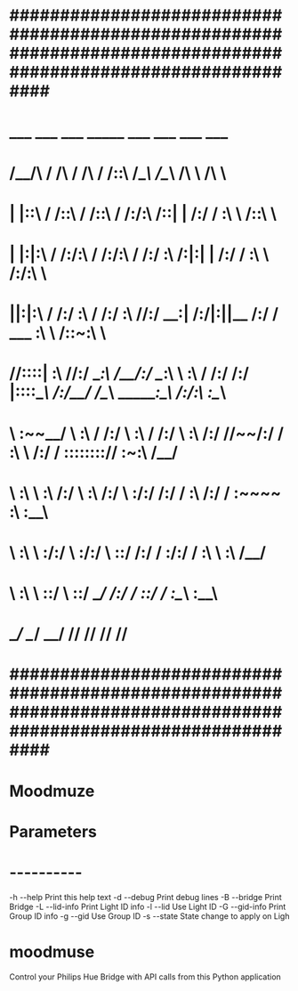 # ################################################################################################################ #
#      ___           ___           ___          _____           ___           ___           ___           ___      #
#     /__/\         /  /\         /  /\        /  /::\         /\__\         /\__\         /\  \         /\  \     #
#    |  |::\       /  /::\       /  /::\      /  /:/\:\       /::|  |       /:/  /         \:\  \       /::\  \    #
#    |  |:|:\     /  /:/\:\     /  /:/\:\    /  /:/  \:\     /:|:|  |      /:/  /           \:\  \     /:/\:\  \   #
#  __|__|:|\:\   /  /:/  \:\   /  /:/  \:\  /__/:/ \__\:|   /:/|:|__|__   /:/  /  ___        \:\  \   /::\~\:\  \  #
# /__/::::| \:\ /__/:/ \__\:\ /__/:/ \__\:\ \  \:\ /  /:/  /:/ |::::\__\ /:/__/  /\__\ _______\:\__\ /:/\:\ \:\__\ #
# \  \:\~~\__\/ \  \:\ /  /:/ \  \:\ /  /:/  \  \:\  /:/   \/__/~~/:/  / \:\  \ /:/  / \::::::::/__/ \:\~\:\ \/__/ #
#  \  \:\        \  \:\  /:/   \  \:\  /:/    \  \:\/:/          /:/  /   \:\  /:/  /   \:\~~\~~      \:\ \:\__\   #
#   \  \:\        \  \:\/:/     \  \:\/:/      \  \::/          /:/  /     \:\/:/  /     \:\  \        \:\ \/__/   #
#    \  \:\        \  \::/       \  \::/        \__\/          /:/  /       \::/  /       \:\__\        \:\__\     #
#     \__\/         \__\/         \__\/                        \/__/         \/__/         \/__/         \/__/     #
#                                                                                                                  #
# ################################################################################################################ #
#
# Moodmuze
#
# Parameters
# ----------
 -h --help         Print this help text
 -d --debug        Print debug lines
 -B --bridge       Print Bridge
 -L --lid-info     Print Light ID info
 -l --lid          Use Light ID
 -G --gid-info     Print Group ID info
 -g --gid          Use Group ID
 -s --state        State change to apply on Ligh

# moodmuse
Control your Philips Hue Bridge with API calls from this Python application
